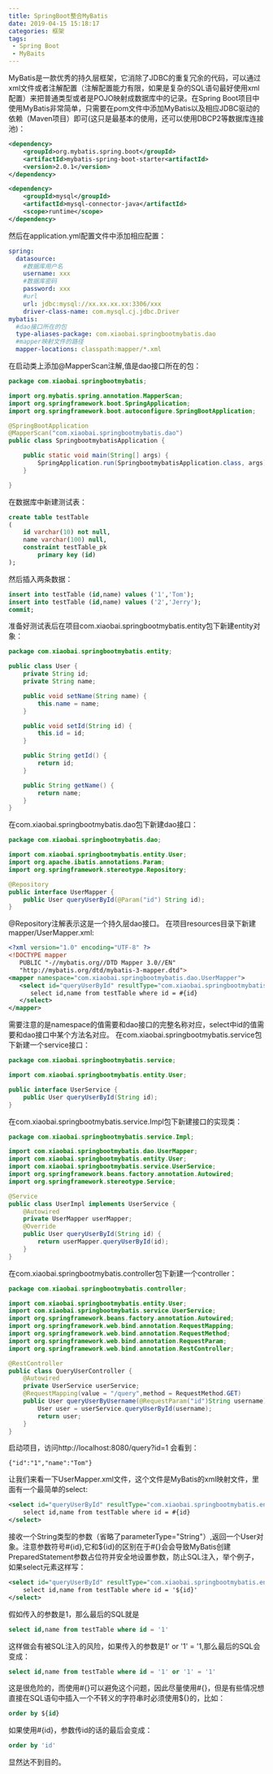 ```yaml
---
title: SpringBoot整合MyBatis
date: 2019-04-15 15:18:17
categories: 框架
tags:
 - Spring Boot
 - MyBaits
---
```

MyBatis是一款优秀的持久层框架，它消除了JDBC的重复冗余的代码，可以通过xml文件或者注解配置（注解配置能力有限，如果是复杂的SQL语句最好使用xml配置）来把普通类型或者是POJO映射成数据库中的记录。在Spring Boot项目中使用MyBatis非常简单，只需要在pom文件中添加MyBatis以及相应JDBC驱动的依赖（Maven项目）即可(这只是最基本的使用，还可以使用DBCP2等数据库连接池)：
<!-- more -->
```xml
<dependency>
    <groupId>org.mybatis.spring.boot</groupId>
    <artifactId>mybatis-spring-boot-starter<artifactId>
    <version>2.0.1</version>
</dependency>

<dependency>
    <groupId>mysql</groupId>
    <artifactId>mysql-connector-java</artifactId>
    <scope>runtime</scope>
</dependency>
```
然后在application.yml配置文件中添加相应配置：
```yaml
spring:
  datasource:
    #数据库用户名
    username: xxx
    #数据库密码
    password: xxx
    #url
    url: jdbc:mysql://xx.xx.xx.xx:3306/xxx
    driver-class-name: com.mysql.cj.jdbc.Driver
mybatis:
  #dao接口所在的包
  type-aliases-package: com.xiaobai.springbootmybatis.dao
  #mapper映射文件的路径
  mapper-locations: classpath:mapper/*.xml
```
在启动类上添加@MapperScan注解,值是dao接口所在的包：
```java
package com.xiaobai.springbootmybatis;

import org.mybatis.spring.annotation.MapperScan;
import org.springframework.boot.SpringApplication;
import org.springframework.boot.autoconfigure.SpringBootApplication;

@SpringBootApplication
@MapperScan("com.xiaobai.springbootmybatis.dao")
public class SpringbootmybatisApplication {

    public static void main(String[] args) {
        SpringApplication.run(SpringbootmybatisApplication.class, args);
    }

}
```
在数据库中新建测试表：
```sql
create table testTable
(
	id varchar(10) not null,
	name varchar(100) null,
	constraint testTable_pk
		primary key (id)
);
```
然后插入两条数据：
```sql
insert into testTable (id,name) values ('1','Tom');
insert into testTable (id,name) values ('2','Jerry');
commit;
```
准备好测试表后在项目com.xiaobai.springbootmybatis.entity包下新建entity对象：
```java
package com.xiaobai.springbootmybatis.entity;

public class User {
    private String id;
    private String name;

    public void setName(String name) {
        this.name = name;
    }

    public void setId(String id) {
        this.id = id;
    }

    public String getId() {
        return id;
    }

    public String getName() {
        return name;
    }
}
```
在com.xiaobai.springbootmybatis.dao包下新建dao接口：
```java
package com.xiaobai.springbootmybatis.dao;

import com.xiaobai.springbootmybatis.entity.User;
import org.apache.ibatis.annotations.Param;
import org.springframework.stereotype.Repository;

@Repository
public interface UserMapper {
    public User queryUserById(@Param("id") String id);
}
```
@Repository注解表示这是一个持久层dao接口。
在项目resources目录下新建mapper/UserMapper.xml:
```xml
<?xml version="1.0" encoding="UTF-8" ?>
<!DOCTYPE mapper
   PUBLIC "-//mybatis.org//DTD Mapper 3.0//EN"
   "http://mybatis.org/dtd/mybatis-3-mapper.dtd">
<mapper namespace="com.xiaobai.springbootmybatis.dao.UserMapper">
   <select id="queryUserById" resultType="com.xiaobai.springbootmybatis.entity.User">
      select id,name from testTable where id = #{id}
   </select>
</mapper>
```
需要注意的是namespace的值需要和dao接口的完整名称对应，select中id的值需要和dao接口中某个方法名对应。
在com.xiaobai.springbootmybatis.service包下新建一个service接口：
```java
package com.xiaobai.springbootmybatis.service;

import com.xiaobai.springbootmybatis.entity.User;

public interface UserService {
    public User queryUserById(String id);
}
```
在com.xiaobai.springbootmybatis.service.Impl包下新建接口的实现类：
```java
package com.xiaobai.springbootmybatis.service.Impl;

import com.xiaobai.springbootmybatis.dao.UserMapper;
import com.xiaobai.springbootmybatis.entity.User;
import com.xiaobai.springbootmybatis.service.UserService;
import org.springframework.beans.factory.annotation.Autowired;
import org.springframework.stereotype.Service;

@Service
public class UserImpl implements UserService {
    @Autowired
    private UserMapper userMapper;
    @Override
    public User queryUserById(String id) {
        return userMapper.queryUserById(id);
    }
}
```
在com.xiaobai.springbootmybatis.controller包下新建一个controller：
```java
package com.xiaobai.springbootmybatis.controller;

import com.xiaobai.springbootmybatis.entity.User;
import com.xiaobai.springbootmybatis.service.UserService;
import org.springframework.beans.factory.annotation.Autowired;
import org.springframework.web.bind.annotation.RequestMapping;
import org.springframework.web.bind.annotation.RequestMethod;
import org.springframework.web.bind.annotation.RequestParam;
import org.springframework.web.bind.annotation.RestController;

@RestController
public class QueryUserController {
    @Autowired
    private UserService userService;
    @RequestMapping(value = "/query",method = RequestMethod.GET)
    public User queryUserByUsername(@RequestParam("id")String username){
        User user = userService.queryUserById(username);
        return user;
    }
}
```
启动项目，访问http://localhost:8080/query?id=1
会看到：
```
{"id":"1","name":"Tom"}
```
让我们来看一下UserMapper.xml文件，这个文件是MyBatis的xml映射文件，里面有一个最简单的select:
```xml
<select id="queryUserById" resultType="com.xiaobai.springbootmybatis.entity.User">
    select id,name from testTable where id = #{id}
</select>
```
接收一个String类型的参数（省略了parameterType="String"）,返回一个User对象。注意参数符号#{id},它和${id}的区别在于#{}会会导致MyBatis创建 PreparedStatement参数占位符并安全地设置参数，防止SQL注入，举个例子，如果select元素这样写：
```xml
<select id="queryUserById" resultType="com.xiaobai.springbootmybatis.entity.User">
    select id,name from testTable where id = '${id}'
</select>
```
假如传入的参数是1，那么最后的SQL就是
```sql
select id,name from testTable where id = '1'
```
这样做会有被SQL注入的风险，如果传入的参数是1' or '1' = '1,那么最后的SQL会变成：
```sql
select id,name from testTable where id = '1' or '1' = '1'
```
这是很危险的，而使用#{}可以避免这个问题，因此尽量使用#{}，但是有些情况想直接在SQL语句中插入一个不转义的字符串时必须使用${}的，比如：
```sql
order by ${id}
```
如果使用#{id}，参数传id的话的最后会变成：
```sql
order by 'id'
```
显然达不到目的。